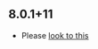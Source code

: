 ## 8.0.1+11

- Please [look to this](https://dooboolab.github.io/flutter_sound/book/CHANGELOG.html)

